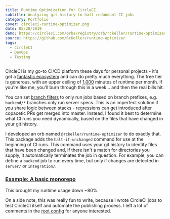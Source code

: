 ```yaml
---
title: Runtime Optimization for CircleCI
subtitle: Analyzing git history to halt redundant CI jobs
category: Portfolio
cover: circleci-runtime-optimizer.png
date: 05/20/2019
demo: https://circleci.com/orbs/registry/orb/rckeller/runtime-optimizer
source: https://github.com/RcKeller/runtime-optimizer
tags:
  - CircleCI
  - DevOps
  - Testing
---
```


CircleCI is my go-to CI/CD platform these days for personal projects - it's got a [fantastic ecosystem](https://circleci.com/orbs/registry) and can do pretty much everything. The free tier is generous, with an upper ceiling of [1,000](https://circleci.com/pricing/) minutes of runtime per month. If you're like me, you'll burn through this in a week... and then the real bills hit.

You can set [branch filters](https://support.circleci.com/hc/en-us/articles/115015953868-Filter-branches) to only run jobs based on branch prefixes, e.g. `backend/*` branches only run server specs. This is an imperfect solution if you share logic between stacks - regressions can get introduced after copacetic PRs get merged into master. Instead, I found it best to determine what CI runs you need dynamically, based on the files that have changed in your git history.

I developed an orb named `@rckeller/runtime-optimizer` to do exactly that. This package adds the `halt-if-unchanged` command for use at the beginning of CI runs. This command uses your git history to identify files that have been changed and, if there isn't a match for directories you supply, it automatically terminates the job in question. For example, you can define a `backend` job to run every time, but only if changes are detected in `server/` or `integration/`.

### [Example: A basic monorepo](https://circleci.com/orbs/registry/orb/rckeller/runtime-optimizer#usage-simple-monorepo)

This brought my runtime usage down ~80%.

On a side note, this was really fun to write, because I wrote CircleCI jobs to test CircleCI itself and automate the publishing process. I left a lot of comments in the [root config](https://github.com/RcKeller/runtime-optimizer/blob/master/.circleci/config.yml) for anyone interested.
